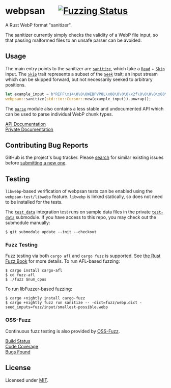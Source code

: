 # webpsan &emsp; [![Fuzzing Status](https://oss-fuzz-build-logs.storage.googleapis.com/badges/mp4san.svg)](https://oss-fuzz.com/coverage-report/job/libfuzzer_asan_mp4san/latest)

A Rust WebP format "sanitizer".

The sanitizer currently simply checks the validity of a WebP file input, so that passing malformed files to an unsafe
parser can be avoided.

## Usage

The main entry points to the sanitizer are [`sanitize`], which take a [`Read`] + [`Skip`] input. The [`Skip`] trait
represents a subset of the [`Seek`] trait; an input stream which can be skipped forward, but not necessarily seeked to
arbitrary positions.

```rust
let example_input = b"RIFF\x14\0\0\0WEBPVP8L\x08\0\0\0\x2f\0\0\0\0\x88\x88\x08";
webpsan::sanitize(std::io::Cursor::new(example_input)).unwrap();
```

The [`parse`] module also contains a less stable and undocumented API which can be used to parse individual WebP chunk
types.

[API Documentation](https://privacyresearchgroup.github.io/mp4san/public/webpsan/)  
[Private Documentation](https://privacyresearchgroup.github.io/mp4san/private/webpsan/)  

[`sanitize`]: https://privacyresearchgroup.github.io/mp4san/public/webpsan/fn.sanitize.html
[`Read`]: https://doc.rust-lang.org/std/io/trait.Read.html
[`Skip`]: https://privacyresearchgroup.github.io/mp4san/public/mediasan_common/trait.Skip.html
[`Seek`]: https://doc.rust-lang.org/std/io/trait.Seek.html
[`parse`]: https://privacyresearchgroup.github.io/mp4san/public/webpsan/parse/index.html

## Contributing Bug Reports

GitHub is the project's bug tracker. Please [search](https://github.com/privacyresearchgroup/mp4san/issues) for similar
existing issues before [submitting a new one](https://github.com/privacyresearchgroup/mp4san/issues/new).

## Testing

`libwebp`-based verification of webpsan tests can be enabled using the `webpsan-test/libwebp` feature. `libwebp` is
linked statically, so does not need to be installed for the tests.

The [`test_data`](tests/test-data.rs) integration test runs on sample data files in the private
[`test-data`](../test-data) submodule. If you have access to this repo, you may check out the submodule manually:

```shell
$ git submodule update --init --checkout
```

### Fuzz Testing

Fuzz testing via both `cargo afl` and `cargo fuzz` is supported. See [the Rust Fuzz Book](https://rust-fuzz.github.io/book/) for more details. To run AFL-based fuzzing:

```shell
$ cargo install cargo-afl
$ cd fuzz-afl
$ ./fuzz $num_cpus
```

To run libFuzzer-based fuzzing:

```shell
$ cargo +nightly install cargo-fuzz
$ cargo +nightly fuzz run sanitize -- -dict=fuzz/webp.dict -seed_inputs=fuzz/input/smallest-possible.webp
```

### OSS-Fuzz

Continuous fuzz testing is also provided by [OSS-Fuzz](https://google.github.io/oss-fuzz/).

[Build Status](https://oss-fuzz-build-logs.storage.googleapis.com/index.html#mp4san)  
[Code Coverage](https://oss-fuzz.com/coverage-report/job/libfuzzer_asan_mp4san/latest)  
[Bugs Found](https://bugs.chromium.org/p/oss-fuzz/issues/list?sort=-opened&can=1&q=proj:mp4san)  

## License

Licensed under [MIT](https://opensource.org/licenses/MIT).
